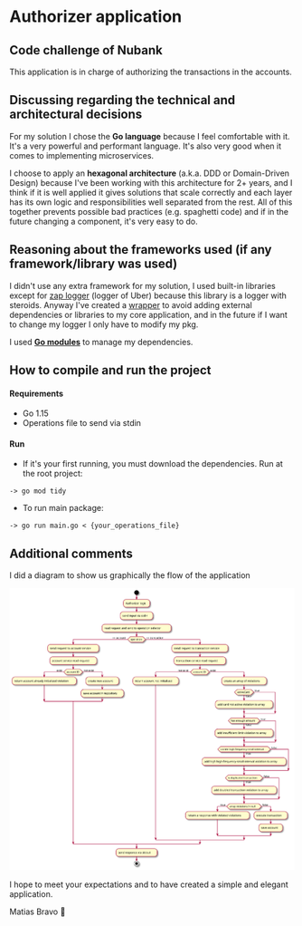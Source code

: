 # Authorizer application

## Code challenge of Nubank

This application is in charge of authorizing the transactions in the accounts.

## Discussing regarding the technical and architectural decisions

For my solution I chose the **Go language** because I feel comfortable with it. It's a very powerful and performant 
language. It's also very good when it comes to implementing microservices.

I choose to apply an **hexagonal architecture** (a.k.a. DDD or Domain-Driven Design) because I've been working with this 
architecture for 2+ years, and I think if it is well applied it gives solutions that scale correctly and each layer has its
own logic and responsibilities well separated from the rest. All of this together prevents possible bad practices (e.g. spaghetti code) 
and if in the future changing a component, it's very easy to do. 

## Reasoning about the frameworks used (if any framework/library was used)

I didn't use any extra framework for my solution, I used built-in libraries except for [zap logger](https://github.com/uber-go/zap) 
(logger of Uber) because this library is a logger with steroids. Anyway I've created a [wrapper](./pkg/log/log.go) to avoid adding external 
dependencies or libraries to my core application, and in the future if I want to change my logger I only have to modify my pkg.

I used **[Go modules](https://go.dev/blog/using-go-modules)** to manage my dependencies. 

## How to compile and run the project

#### Requirements

- Go 1.15
- Operations file to send via stdin

#### Run

- If it's your first running, you must download the dependencies. Run at the root project:

```
-> go mod tidy
```

- To run main package:

``` 
-> go run main.go < {your_operations_file} 
```

## Additional comments

I did a diagram to show us graphically the flow of the application

![activity diagram authorizer flow](./docs/activiry_diagram_authorizer_flow.svg)

I hope to meet your expectations and to have created a simple and elegant application.

Matias Bravo :wolf: